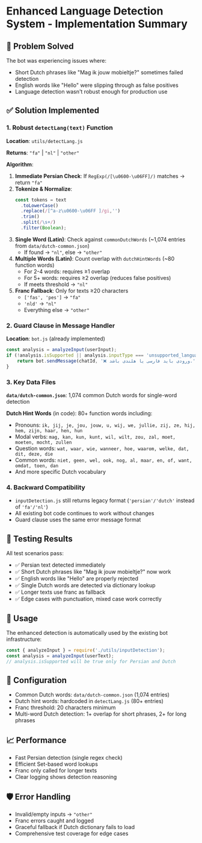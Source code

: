 # Enhanced Language Detection System - Implementation Summary

## 🎯 Problem Solved
The bot was experiencing issues where:
- Short Dutch phrases like "Mag ik jouw mobieltje?" sometimes failed detection
- English words like "Hello" were slipping through as false positives
- Language detection wasn't robust enough for production use

## ✅ Solution Implemented

### 1. Robust `detectLang(text)` Function
**Location**: `utils/detectLang.js`

**Returns**: `"fa"` | `"nl"` | `"other"`

**Algorithm**:
1. **Immediate Persian Check**: If `RegExp(/[\u0600-\u06FF]/)` matches → return `"fa"`
2. **Tokenize & Normalize**: 
   ```js
   const tokens = text
     .toLowerCase()
     .replace(/[^a-z\u0600-\u06FF ]/gi,'')
     .trim()
     .split(/\s+/)
     .filter(Boolean);
   ```
3. **Single Word (Latin)**: Check against `commonDutchWords` (~1,074 entries from `data/dutch-common.json`)
   - If found → `"nl"`, else → `"other"`
4. **Multiple Words (Latin)**: Count overlap with `dutchHintWords` (~80 function words)
   - For 2-4 words: requires ≥1 overlap
   - For 5+ words: requires ≥2 overlap (reduces false positives)
   - If meets threshold → `"nl"`
5. **Franc Fallback**: Only for texts ≥20 characters
   - `['fas', 'pes']` → `"fa"`
   - `'nld'` → `"nl"`
   - Everything else → `"other"`

### 2. Guard Clause in Message Handler
**Location**: `bot.js` (already implemented)

```js
const analysis = analyzeInput(userInput);
if (!analysis.isSupported || analysis.inputType === 'unsupported_language') {
    return bot.sendMessage(chatId, '❌ ورودی باید فارسی یا هلندی باشد.');
}
```

### 3. Key Data Files

**`data/dutch-common.json`**: 1,074 common Dutch words for single-word detection

**Dutch Hint Words** (in code): 80+ function words including:
- Pronouns: `ik, jij, je, jou, jouw, u, wij, we, jullie, zij, ze, hij, hem, zijn, haar, hen, hun`
- Modal verbs: `mag, kan, kun, kunt, wil, wilt, zou, zal, moet, moeten, mocht, zullen`
- Question words: `wat, waar, wie, wanneer, hoe, waarom, welke, dat, dit, deze, die`
- Common words: `niet, geen, wel, ook, nog, al, maar, en, of, want, omdat, toen, dan`
- And more specific Dutch vocabulary

### 4. Backward Compatibility
- `inputDetection.js` still returns legacy format (`'persian'/'dutch'` instead of `'fa'/'nl'`)
- All existing bot code continues to work without changes
- Guard clause uses the same error message format

## 🧪 Testing Results
All test scenarios pass:
- ✅ Persian text detected immediately
- ✅ Short Dutch phrases like "Mag ik jouw mobieltje?" now work
- ✅ English words like "Hello" are properly rejected
- ✅ Single Dutch words are detected via dictionary lookup
- ✅ Longer texts use franc as fallback
- ✅ Edge cases with punctuation, mixed case work correctly

## 🚀 Usage
The enhanced detection is automatically used by the existing bot infrastructure:

```js
const { analyzeInput } = require('./utils/inputDetection');
const analysis = analyzeInput(userText);
// analysis.isSupported will be true only for Persian and Dutch
```

## 🔧 Configuration
- Common Dutch words: `data/dutch-common.json` (1,074 entries)
- Dutch hint words: hardcoded in `detectLang.js` (80+ entries)
- Franc threshold: 20 characters minimum
- Multi-word Dutch detection: 1+ overlap for short phrases, 2+ for long phrases

## 📈 Performance
- Fast Persian detection (single regex check)
- Efficient Set-based word lookups
- Franc only called for longer texts
- Clear logging shows detection reasoning

## 🛡️ Error Handling
- Invalid/empty inputs → `"other"`
- Franc errors caught and logged
- Graceful fallback if Dutch dictionary fails to load
- Comprehensive test coverage for edge cases